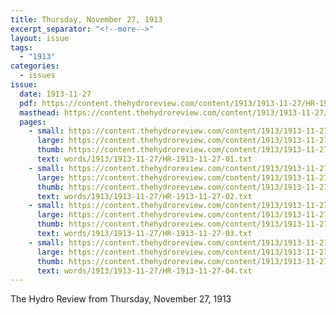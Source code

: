 ```yaml
---
title: Thursday, November 27, 1913
excerpt_separator: "<!--more-->"
layout: issue
tags:
  - "1913"
categories:
  - issues
issue:
  date: 1913-11-27
  pdf: https://content.thehydroreview.com/content/1913/1913-11-27/HR-1913-11-27.pdf
  masthead: https://content.thehydroreview.com/content/1913/1913-11-27/masthead/HR-1913-11-27.jpg
  pages:
    - small: https://content.thehydroreview.com/content/1913/1913-11-27/small/HR-1913-11-27-01.jpg
      large: https://content.thehydroreview.com/content/1913/1913-11-27/large/HR-1913-11-27-01.jpg
      thumb: https://content.thehydroreview.com/content/1913/1913-11-27/thumbnails/HR-1913-11-27-01.jpg
      text: words/1913/1913-11-27/HR-1913-11-27-01.txt
    - small: https://content.thehydroreview.com/content/1913/1913-11-27/small/HR-1913-11-27-02.jpg
      large: https://content.thehydroreview.com/content/1913/1913-11-27/large/HR-1913-11-27-02.jpg
      thumb: https://content.thehydroreview.com/content/1913/1913-11-27/thumbnails/HR-1913-11-27-02.jpg
      text: words/1913/1913-11-27/HR-1913-11-27-02.txt
    - small: https://content.thehydroreview.com/content/1913/1913-11-27/small/HR-1913-11-27-03.jpg
      large: https://content.thehydroreview.com/content/1913/1913-11-27/large/HR-1913-11-27-03.jpg
      thumb: https://content.thehydroreview.com/content/1913/1913-11-27/thumbnails/HR-1913-11-27-03.jpg
      text: words/1913/1913-11-27/HR-1913-11-27-03.txt
    - small: https://content.thehydroreview.com/content/1913/1913-11-27/small/HR-1913-11-27-04.jpg
      large: https://content.thehydroreview.com/content/1913/1913-11-27/large/HR-1913-11-27-04.jpg
      thumb: https://content.thehydroreview.com/content/1913/1913-11-27/thumbnails/HR-1913-11-27-04.jpg
      text: words/1913/1913-11-27/HR-1913-11-27-04.txt
---
```


The Hydro Review from Thursday, November 27, 1913

<!--more-->

